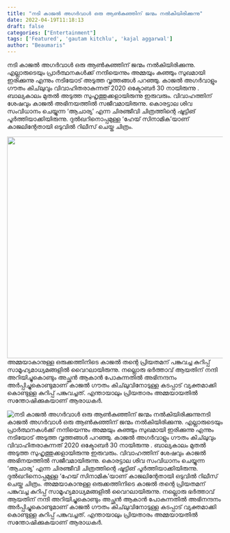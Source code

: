 ```yaml
---
title: "നടി കാജൽ അഗര്‍വാള്‍ ഒരു ആൺകുഞ്ഞിന് ജന്മം നൽകിയിരിക്കുന്നു"
date: 2022-04-19T11:18:13
draft: false
categories: ["Entertainment"]
tags: ['Featured', 'gautam kitchlu', 'kajal aggarwal']
author: "Beaumaris"
---
```


നടി കാജൽ അഗര്‍വാള്‍ ഒരു ആൺകുഞ്ഞിന് ജന്മം നൽകിയിരിക്കുന്നു. എല്ലാരുടെയും പ്രാർത്ഥനകൾക്ക് നന്ദിയെന്നും അമ്മയും കുഞ്ഞും സുഖമായി ഇരിക്കുന്നു എന്നും നടിയോട് അടുത്ത വൃത്തങ്ങൾ പറഞ്ഞു. കാജൽ അഗർവാളും ഗൗതം കിച്‌ലുവും വിവാഹിതരാകുന്നത് 2020 ഒക്ടോബർ 30 നായിരുന്നു . ബാല്യകാലം മുതൽ അടുത്ത സുഹൃത്തുക്കളായിരുന്നു ഇരുവരും. വിവാഹത്തിന് ശേഷവും കാജൽ അഭിനയത്തിൽ സജീവമായിരുന്നു. കൊരട്ടാല ശിവ സംവിധാനം ചെയ്യുന്ന ‘ആചാര്യ’ എന്ന ചിരഞ്ജീവി ചിത്രത്തിന്റെ ഷൂട്ടിങ് പൂര്‍ത്തിയാക്കിയിരുന്നു. ദുല്‍ഖറിനൊപ്പമുള്ള ‘ഹേയ് സിനാമിക’യാണ് കാജലിന്റേതായി ഒടുവിൽ റിലീസ് ചെയ്ത ചിത്രം.

<img class="wp-image-330429 aligncenter" src="https://cdn.boolokam.com/articles/2022/04/kkkkkk.jpg" alt="" width="930" height="517" />അമ്മയാകാനുള്ള ഒരുക്കത്തിനിടെ കാജൽ തന്റെ പ്രിയതമന് പങ്കുവച്ച കുറിപ്പ് സാമൂഹ്യമാധ്യമങ്ങളിൽ വൈറലായിരുന്നു. നല്ലൊരു ഭർത്താവ് ആയതിന് നന്ദി അറിയിച്ചുകൊണ്ടും അച്ഛൻ ആകാൻ പോകുന്നതിൽ അഭിനന്ദനം അർപ്പിച്ചുകൊണ്ടുമാണ് കാജൽ ഗൗതം കിച്‌ലുവിനോടുള്ള കടപ്പാട് വ്യക്തമാക്കി കൊണ്ടുള്ള കുറിപ്പ് പങ്കുവച്ചത്. എന്തായാലും പ്രിയതാരം അമ്മയായതിൽ സന്തോഷിക്കുകയാണ് ആരാധകർ.


![നടി കാജൽ അഗര്‍വാള്‍ ഒരു ആൺകുഞ്ഞിന് ജന്മം നൽകിയിരിക്കുന്നു](https://cdn.boolokam.com/articles/2022/04/kkkkkk.jpg)നടി കാജൽ അഗര്‍വാള്‍ ഒരു ആൺകുഞ്ഞിന് ജന്മം നൽകിയിരിക്കുന്നു. എല്ലാരുടെയും പ്രാർത്ഥനകൾക്ക് നന്ദിയെന്നും അമ്മയും കുഞ്ഞും സുഖമായി ഇരിക്കുന്നു എന്നും നടിയോട് അടുത്ത വൃത്തങ്ങൾ പറഞ്ഞു. കാജൽ അഗർവാളും ഗൗതം കിച്‌ലുവും വിവാഹിതരാകുന്നത് 2020 ഒക്ടോബർ 30 നായിരുന്നു . ബാല്യകാലം മുതൽ അടുത്ത സുഹൃത്തുക്കളായിരുന്നു ഇരുവരും. വിവാഹത്തിന് ശേഷവും കാജൽ അഭിനയത്തിൽ സജീവമായിരുന്നു. കൊരട്ടാല ശിവ സംവിധാനം ചെയ്യുന്ന ‘ആചാര്യ’ എന്ന ചിരഞ്ജീവി ചിത്രത്തിന്റെ ഷൂട്ടിങ് പൂര്‍ത്തിയാക്കിയിരുന്നു. ദുല്‍ഖറിനൊപ്പമുള്ള ‘ഹേയ് സിനാമിക’യാണ് കാജലിന്റേതായി ഒടുവിൽ റിലീസ് ചെയ്ത ചിത്രം. അമ്മയാകാനുള്ള ഒരുക്കത്തിനിടെ കാജൽ തന്റെ പ്രിയതമന് പങ്കുവച്ച കുറിപ്പ് സാമൂഹ്യമാധ്യമങ്ങളിൽ വൈറലായിരുന്നു. നല്ലൊരു ഭർത്താവ് ആയതിന് നന്ദി അറിയിച്ചുകൊണ്ടും അച്ഛൻ ആകാൻ പോകുന്നതിൽ അഭിനന്ദനം അർപ്പിച്ചുകൊണ്ടുമാണ് കാജൽ ഗൗതം കിച്‌ലുവിനോടുള്ള കടപ്പാട് വ്യക്തമാക്കി കൊണ്ടുള്ള കുറിപ്പ് പങ്കുവച്ചത്. എന്തായാലും പ്രിയതാരം അമ്മയായതിൽ സന്തോഷിക്കുകയാണ് ആരാധകർ.

